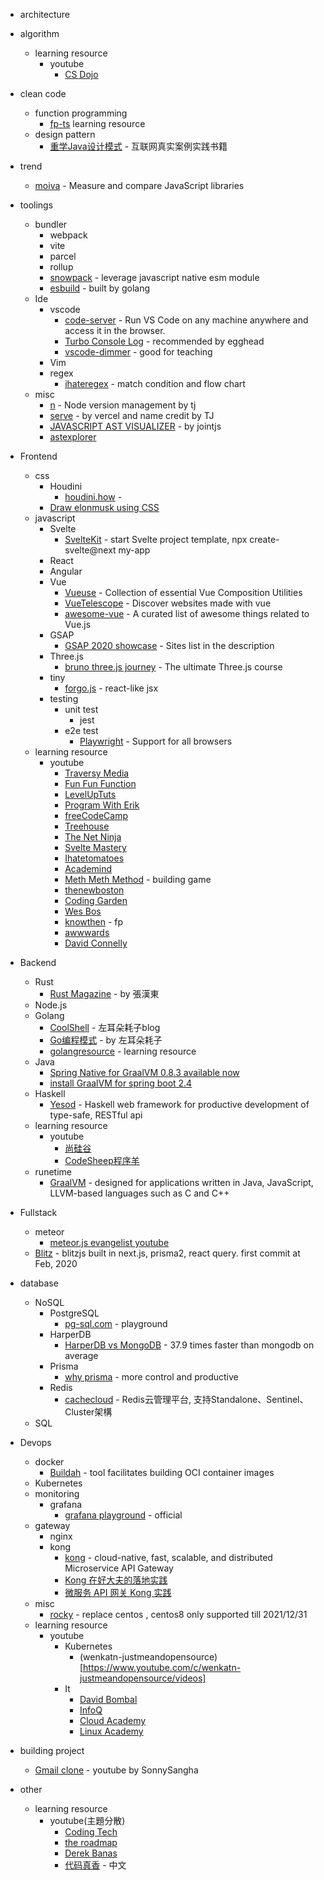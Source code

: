 - architecture

- algorithm
  - learning resource
    - youtube
      - [CS Dojo](https://www.youtube.com/c/CSDojo/videos)
      
- clean code
  - function programming
    - [fp-ts](https://gcanti.github.io/fp-ts/learning-resources/) learning resource
  - design pattern
    - [重学Java设计模式](https://github.com/fuzhengwei/itstack-demo-design) - 互联网真实案例实践书籍
    
- trend
  - [moiva](https://moiva.io/) - Measure and compare JavaScript libraries
  
- toolings
  - bundler
    - webpack
    - vite
    - parcel
    - rollup
    - [snowpack](https://github.com/snowpackjs/snowpack) - leverage javascript native esm module
    - [esbuild](https://github.com/evanw/esbuild) - built by golang
  - Ide
    - vscode
      - [code-server](https://github.com/cdr/code-server) - Run VS Code on any machine anywhere and access it in the browser.
      - [Turbo Console Log](https://marketplace.visualstudio.com/items?itemName=ChakrounAnas.turbo-console-log) - recommended by egghead
      - [vscode-dimmer](https://github.com/AndrewMorsillo/vscode-dimmer) - good for teaching
    - Vim
    - regex
      - [ihateregex](https://ihateregex.io/) - match condition and flow chart
  - misc  
    - [n](https://github.com/tj/n) - Node version management by tj
    - [serve](https://github.com/vercel/serve) - by vercel and name credit by TJ 
    - [JAVASCRIPT AST VISUALIZER](https://resources.jointjs.com/demos/javascript-ast) - by jointjs
    - [astexplorer](https://astexplorer.net/)
  
- Frontend
  - css
    - Houdini
      - [houdini.how](https://houdini.how/) - 
    - [Draw elonmusk using CSS](https://twitter.com/asyrafhussin4/status/1351740905821069312?s=20)
  - javascript  
    - Svelte
      - [SvelteKit](https://svelte.dev/blog/whats-the-deal-with-sveltekit) - start Svelte project template, npx create-svelte@next my-app
    - React
    - Angular
    - Vue
      - [Vueuse](https://vueuse.js.org/) - Collection of essential Vue Composition Utilities
      - [VueTelescope](https://vuetelescope.com/explore) - Discover websites made with vue
      - [awesome-vue](https://github.com/vuejs/awesome-vue) - A curated list of awesome things related to Vue.js
    - GSAP
      - [GSAP 2020 showcase](https://vimeo.com/502788725) - Sites list in the description
    - Three.js
      - [bruno three.js journey](https://threejs-journey.xyz/) - The ultimate Three.js course
    - tiny
      - [forgo.js](https://github.com/forgojs/forgo) - react-like jsx
    - testing
      - unit test
        - jest
      - e2e test
        - [Playwright](https://playwright.dev/) - Support for all browsers
  - learning resource
    - youtube
      - [Traversy Media](https://www.youtube.com/c/TraversyMedia/videos)
      - [Fun Fun Function](https://www.youtube.com/channel/UCO1cgjhGzsSYb1rsB4bFe4Q)
      - [LevelUpTuts](https://www.youtube.com/c/LevelUpTuts/videos)
      - [Program With Erik](https://www.youtube.com/c/ProgramWithErik/videos)
      - [freeCodeCamp](https://www.youtube.com/c/Freecodecamp/videos)
      - [Treehouse](https://www.youtube.com/c/gotreehouse/videos)
      - [The Net Ninja](https://www.youtube.com/c/TheNetNinja/videos)
      - [Svelte Mastery](https://www.youtube.com/channel/UCg6SQd5jnWo5Y70rZD9SQFA/videos)
      - [Ihatetomatoes](https://www.youtube.com/c/Ihatetomatoes/videos)
      - [Academind](https://www.youtube.com/c/Academind/videos)
      - [Meth Meth Method](https://www.youtube.com/c/MethMethMethod/videos) - building game
      - [thenewboston](https://www.youtube.com/user/thenewboston/videos)
      - [Coding Garden](https://www.youtube.com/c/CodingGarden/videos)
      - [Wes Bos](https://www.youtube.com/c/WesBos/videos)
      - [knowthen](https://www.youtube.com/c/knowthen/videos) - fp
      - [awwwards](https://www.youtube.com/c/AwwwardsTV/videos)
      - [David Connelly](https://www.youtube.com/user/davidjconnelly/videos)
      
- Backend
  - Rust
    - [Rust Magazine](https://rustmagazine.github.io/rust_magazine_2021/index.html) - by 張漢東
  - Node.js
  - Golang
    - [CoolShell](https://coolshell.cn/) - 左耳朵耗子blog
    - [Go编程模式](https://coolshell.cn/articles/series/go%e7%bc%96%e7%a8%8b%e6%a8%a1%e5%bc%8f) - by 左耳朵耗子
    - [golangresource](https://golangresources.com/) - learning resource
  - Java
    - [Spring Native for GraalVM 0.8.3 available now](https://spring.io/blog/2020/11/23/spring-native-for-graalvm-0-8-3-available-now)
    - [install GraalVM for spring boot 2.4](https://juejin.cn/post/6909333730075082765)    
  - Haskell 
    - [Yesod](https://www.yesodweb.com/) - Haskell web framework for productive development of type-safe, RESTful api
  - learning resource
    - youtube
      - [尚硅谷](https://www.youtube.com/channel/UCIgDN-g8qBfjtcu0UfkgdEA/videos)
      - [CodeSheep程序羊](https://www.youtube.com/channel/UC9PZ_j30JhfgjOrJZAtYzRw/videos)
  - runetime
    - [GraalVM](https://www.graalvm.org/) - designed for applications written in Java, JavaScript, LLVM-based languages such as C and C++
    
- Fullstack
  - meteor
    - [meteor.js evangelist youtube](https://www.youtube.com/c/Howtocreateanappdev/videos)
  - [Blitz](https://blitzjs.com/) - blitzjs built in next.js, prisma2, react query. first commit at Feb, 2020
  
- database
  - NoSQL
    - PostgreSQL
      - [pg-sql.com](https://pg-sql.com/) - playground
    - HarperDB
      - [HarperDB vs MongoDB](https://harperdb.io/harperdb-vs-mongodb/) - 37.9 times faster than mongodb on average
    - Prisma
      - [why prisma](https://www.prisma.io/docs/concepts/overview/prisma-in-your-stack/is-prisma-an-orm) - more control and productive
    - Redis
      - [cachecloud](https://github.com/sohutv/cachecloud) - Redis云管理平台, 支持Standalone、Sentinel、Cluster架構
  - SQL  
  
- Devops
  - docker
    - [Buildah](https://buildah.io/) - tool facilitates building OCI container images
  - Kubernetes
  - monitoring  
    - grafana
      - [grafana playground](https://play.grafana.org/d/000000012/grafana-play-home?orgId=1) - official
  - gateway
    - nginx
    - kong
      - [kong](https://github.com/Kong/kong) - cloud-native, fast, scalable, and distributed Microservice API Gateway
      - [Kong 在好大夫的落地实践](https://www.infoq.cn/article/i7ypjly3fquydleoehcp)
      - [微服务 API 网关 Kong 实践](https://segmentfault.com/a/1190000022843318)
  - misc
    - [rocky](https://github.com/rocky-linux/rocky) - replace centos , centos8 only supported till 2021/12/31
  - learning resource
    - youtube
      - Kubernetes
        - (wenkatn-justmeandopensource)[https://www.youtube.com/c/wenkatn-justmeandopensource/videos]
      - It
        - [David Bombal](https://www.youtube.com/c/DavidBombal/videos)
        - [InfoQ](https://www.youtube.com/nctv/videos)
        - [Cloud Academy](https://www.youtube.com/c/Cloudacademy/videos)
        - [Linux Academy](https://www.youtube.com/c/LinuxAcademycom/videos)
        
- building project
  - [Gmail clone](https://www.youtube.com/watch?v=b7nrXjS6Dqs) - youtube by SonnySangha
  
- other
  - learning resource
    - youtube(主題分散)
      - [Coding Tech](https://www.youtube.com/c/CodingTech/videos)
      - [the roadmap](https://www.youtube.com/c/theroadmap/videos)
      - [Derek Banas](https://www.youtube.com/c/derekbanas/videos)
      - [代码真香](https://www.youtube.com/c/biezhi/videos) - 中文
    
